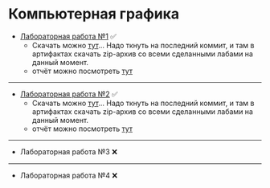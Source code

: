 # Компьютерная графика

- [Лабораторная работа №1](./lab1) ✅
  - Скачать можно [тут](https://github.com/dfa-ra/graphics-course/actions)... Надо ткнуть на последний коммит, и там в артифактах скачать zip-архив со всеми сделанными лабами на данный момент.
  - отчёт можно посмотреть [тут](docs/lab1.md)

------

- [Лабораторная работа №2](./lab2) ✅
  - Скачать можно [тут](https://github.com/dfa-ra/graphics-course/actions)... Надо ткнуть на последний коммит, и там в артифактах скачать zip-архив со всеми сделанными лабами на данный момент.
  - отчёт можно посмотреть [тут](docs/lab2.md)
------

- Лабораторная работа №3 ❌

------

- Лабораторная работа №4 ❌
  

